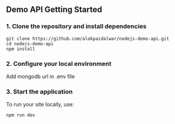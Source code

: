 ## Demo API Getting Started

### 1. Clone the repository and install dependencies

```
git clone https://github.com/alokpaidalwar/nodejs-demo-api.git
cd nodejs-demo-api
npm install
```

### 2. Configure your local environment

Add mongodb url in .env file

### 3. Start the application

To run your site locally, use:

```
npm run dev
```
